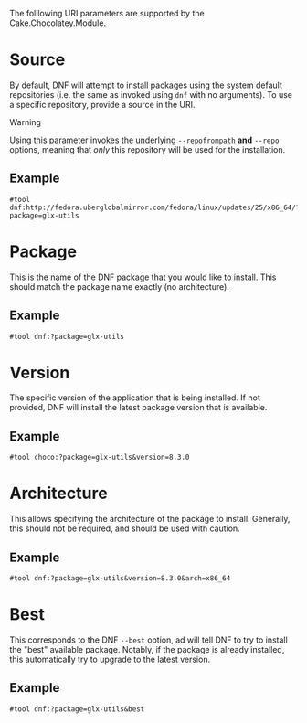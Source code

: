 The folllowing URI parameters are supported by the Cake.Chocolatey.Module.

# Source

By default, DNF will attempt to install packages using the system default repositories (i.e. the same as invoked using `dnf` with no arguments). To use a specific repository, provide a source in the URI.

> [!WARNING]
> Using this parameter invokes the underlying `--repofrompath` **and** `--repo` options, meaning that *only* this repository will be used for the installation.

## Example

```
#tool dnf:http://fedora.uberglobalmirror.com/fedora/linux/updates/25/x86_64/?package=glx-utils
```

# Package

This is the name of the DNF package that you would like to install.  This should match the package name exactly (no architecture).

## Example

```
#tool dnf:?package=glx-utils
```

# Version

The specific version of the application that is being installed.  If not provided, DNF will install the latest package version that is available.

## Example

```
#tool choco:?package=glx-utils&version=8.3.0
```

# Architecture

This allows specifying the architecture of the package to install. Generally, this should not be required, and should be used with caution.

## Example

```
#tool dnf:?package=glx-utils&version=8.3.0&arch=x86_64
```

# Best

This corresponds to the DNF `--best` option, ad will tell DNF to try to install the "best" available package. Notably, if the package is already installed, this automatically try to upgrade to the latest version.

## Example

```
#tool dnf:?package=glx-utils&best
```